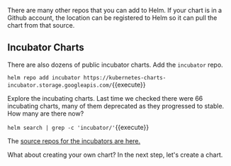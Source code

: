 There are many other repos that you can add to Helm. If your chart is in a Github account, the location can be registered to Helm so it can pull the chart from that source.

## Incubator Charts ##

There are also dozens of public incubator charts. Add the `incubator` repo.

`helm repo add incubator https://kubernetes-charts-incubator.storage.googleapis.com/`{{execute}}

Explore the incubating charts. Last time we checked there were 66 incubating charts, many of them deprecated as they progressed to stable. How many are there now?

`helm search | grep -c 'incubator/'`{{execute}}

The [source repos for the incubators are here.](https://github.com/helm/charts/tree/master/incubator)

What about creating your own chart? In the next step, let's create a chart.
